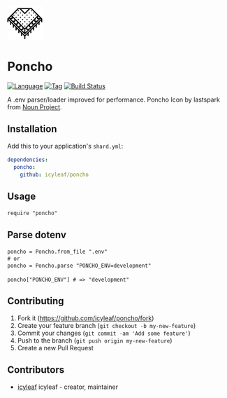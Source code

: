 ![poncho-logo](https://github.com/icyleaf/poncho/raw/master/logo-small.png)

# Poncho

[![Language](https://img.shields.io/badge/language-crystal-776791.svg)](https://github.com/crystal-lang/crystal)
[![Tag](https://img.shields.io/github/tag/icyleaf/poncho.svg)](https://github.com/icyleaf/poncho/blob/master/CHANGELOG.md)
[![Build Status](https://img.shields.io/circleci/project/github/icyleaf/poncho/master.svg?style=flat)](https://circleci.com/gh/icyleaf/poncho)

A .env parser/loader improved for performance. Poncho Icon by lastspark from <a href="https://thenounproject.com">Noun Project</a>.

## Installation

Add this to your application's `shard.yml`:

```yaml
dependencies:
  poncho:
    github: icyleaf/poncho
```

## Usage

```crystal
require "poncho"
```

## Parse dotenv

```
poncho = Poncho.from_file ".env"
# or
poncho = Poncho.parse "PONCHO_ENV=development"

poncho["PONCHO_ENV"] # => "development"
```

## Contributing

1. Fork it (<https://github.com/icyleaf/poncho/fork>)
2. Create your feature branch (`git checkout -b my-new-feature`)
3. Commit your changes (`git commit -am 'Add some feature'`)
4. Push to the branch (`git push origin my-new-feature`)
5. Create a new Pull Request

## Contributors

- [icyleaf](https://github.com/icyleaf) icyleaf - creator, maintainer
